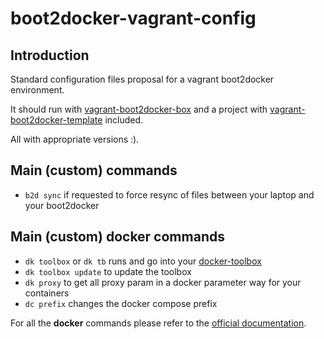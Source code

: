 # boot2docker-vagrant-config

## Introduction

Standard configuration files proposal for a vagrant boot2docker environment.

It should run with [vagrant-boot2docker-box](https://github.com/AlbanMontaigu/boot2docker-vagrant-box) and a project with [vagrant-boot2docker-template](https://github.com/AlbanMontaigu/boot2docker-vagrant-template) included.

All with appropriate versions :).

## Main (custom) commands

- ```b2d sync``` if requested to force resync of files between your laptop and your boot2docker

## Main (custom) docker commands

- ```dk toolbox``` or ```dk tb``` runs and go into your [docker-toolbox](https://github.com/AlbanMontaigu/docker-toolbox)
- ```dk toolbox update``` to update the toolbox
- ```dk proxy``` to get all proxy param in a docker parameter way for your containers
- ```dc prefix``` changes the docker compose prefix


For all the **docker** commands please refer to the [official documentation](https://docs.docker.com/reference/commandline/cli/).
